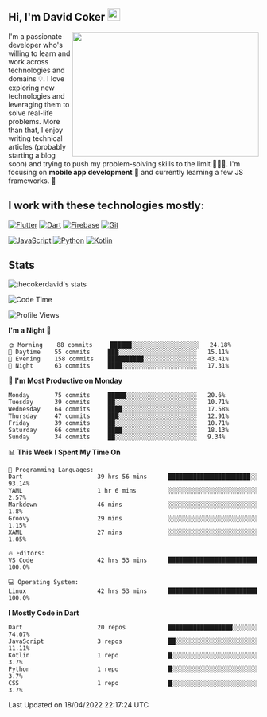 ## Hi, I'm David Coker <img src="https://raw.githubusercontent.com/thecokerdavid/thecokerdavid/main/gifs/wave.gif" width="25px">
<img align="right" height="250" width="375" alt="" src="https://raw.githubusercontent.com/thecokerdavid/thecokerdavid/main/gifs/reminisce.gif" width="25px">

<p>I'm a passionate developer who's willing to learn and work across technologies and domains 💡. I love exploring new technologies and leveraging them to solve real-life problems. More than that, I enjoy writing technical articles (probably starting a blog soon) and trying to push my problem-solving skills to the limit  👨🏻‍💻. I'm focusing on <strong>mobile app development</strong> 📱 and currently learning a few JS frameworks. 🤪</p>

## I work with these technologies mostly:

[![Flutter](https://img.shields.io/badge/-Flutter-blue?style=for-the-badge&logo=flutter&logoColor=ffffff)](https://www.flutter.dev/)
[![Dart](https://img.shields.io/badge/-Dart-ffffff?style=for-the-badge&logo=dart&logoColor=blue)](https://www.dart.dev/)
[![Firebase](https://img.shields.io/badge/-Firebase-%23FBB741?style=for-the-badge&logo=firebase&logoColor=FBB741&labelColor=%23ffffff&color=%23FBB741)](https://www.firebase.google.com/)
[![Git](https://img.shields.io/badge/-Git-EB5C38?style=for-the-badge&logo=git&logoColor=%23ffffff)](https://git-scm.com/)

[![JavaScript](https://img.shields.io/badge/-JavaScript-F7DF1E?style=for-the-badge&logo=javascript&logoColor=000000&labelColor=F7DF1E&color=F7DF1E)](https://www.javascript.com/)
[![Python](https://img.shields.io/badge/-Python-yellow?style=for-the-badge&logo=python&logoColor=yellow&labelColor=blue&color=blue)](https://www.python.org/)
[![Kotlin](https://img.shields.io/badge/-Kotlin-7F52FF?style=for-the-badge&logo=Kotlin&logoColor=ffffff)](https://www.kotlinlang.com/)

## Stats

<p><img src="https://github-readme-stats.vercel.app/api?username=thecokerdavid&show_icons=true&hide_border=true&border_radius=10&theme=onedark" alt="thecokerdavid's stats" /></p>

<!--START_SECTION:waka-->
![Code Time](http://img.shields.io/badge/Code%20Time-355%20hrs%2022%20mins-blue)

![Profile Views](http://img.shields.io/badge/Profile%20Views-0-blue)

**I'm a Night 🦉** 

```text
🌞 Morning    88 commits     ██████░░░░░░░░░░░░░░░░░░░   24.18% 
🌆 Daytime    55 commits     ███░░░░░░░░░░░░░░░░░░░░░░   15.11% 
🌃 Evening    158 commits    ██████████░░░░░░░░░░░░░░░   43.41% 
🌙 Night      63 commits     ████░░░░░░░░░░░░░░░░░░░░░   17.31%

```
📅 **I'm Most Productive on Monday** 

```text
Monday       75 commits     █████░░░░░░░░░░░░░░░░░░░░   20.6% 
Tuesday      39 commits     ██░░░░░░░░░░░░░░░░░░░░░░░   10.71% 
Wednesday    64 commits     ████░░░░░░░░░░░░░░░░░░░░░   17.58% 
Thursday     47 commits     ███░░░░░░░░░░░░░░░░░░░░░░   12.91% 
Friday       39 commits     ██░░░░░░░░░░░░░░░░░░░░░░░   10.71% 
Saturday     66 commits     ████░░░░░░░░░░░░░░░░░░░░░   18.13% 
Sunday       34 commits     ██░░░░░░░░░░░░░░░░░░░░░░░   9.34%

```


📊 **This Week I Spent My Time On** 

```text
💬 Programming Languages: 
Dart                     39 hrs 56 mins      ███████████████████████░░   93.14% 
YAML                     1 hr 6 mins         ░░░░░░░░░░░░░░░░░░░░░░░░░   2.57% 
Markdown                 46 mins             ░░░░░░░░░░░░░░░░░░░░░░░░░   1.8% 
Groovy                   29 mins             ░░░░░░░░░░░░░░░░░░░░░░░░░   1.15% 
XAML                     27 mins             ░░░░░░░░░░░░░░░░░░░░░░░░░   1.05%

🔥 Editors: 
VS Code                  42 hrs 53 mins      █████████████████████████   100.0%

💻 Operating System: 
Linux                    42 hrs 53 mins      █████████████████████████   100.0%

```

**I Mostly Code in Dart** 

```text
Dart                     20 repos            ██████████████████░░░░░░░   74.07% 
JavaScript               3 repos             ██░░░░░░░░░░░░░░░░░░░░░░░   11.11% 
Kotlin                   1 repo              █░░░░░░░░░░░░░░░░░░░░░░░░   3.7% 
Python                   1 repo              █░░░░░░░░░░░░░░░░░░░░░░░░   3.7% 
CSS                      1 repo              █░░░░░░░░░░░░░░░░░░░░░░░░   3.7%

```



 Last Updated on 18/04/2022 22:17:24 UTC
<!--END_SECTION:waka-->

<!-- ### Hi there 👋

<img align="center" src="/github-metrics.svg" alt="David Coker's Stats"> -->

<!-- ![David Coker's Most used languages](https://github-readme-stats.vercel.app/api/top-langs?username=thecokerdavid&layout=compact&show_icons=true&count_private=true&theme=gotham) -->
